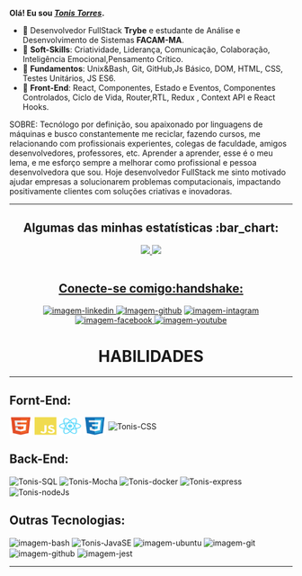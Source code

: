 
**Olá! Eu sou <a href="https://www.linkedin.com/in/tonistorres/"><i>Tonis Torres</i></a>.**
- 🔭 Desenvolvedor FullStack **Trybe** e estudante de Análise e Desenvolvimento de Sistemas **FACAM-MA**.
- 🌱 **Soft-Skills**: Criatividade, Liderança, Comunicação, Colaboração, Inteligência Emocional,Pensamento Crítico.
- 🌱 **Fundamentos**: Unix&Bash, Git, GitHub,Js Básico, DOM, HTML, CSS, Testes Unitários, JS ES6.
- 🌱 **Front-End**: React, Componentes, Estado e Eventos, Componentes Controlados, Ciclo de Vida, Router,RTL, Redux , Context API e React Hooks.
<div>
SOBRE:
Tecnólogo por definição, sou apaixonado por linguagens de máquinas e busco constantemente me reciclar, fazendo cursos, me relacionando com profissionais experientes, colegas de faculdade, amigos desenvolvedores, professores, etc. Aprender a aprender, esse é o meu lema, e me esforço sempre a melhorar como profissional e pessoa desenvolvedora que sou. Hoje desenvolvedor FullStack me sinto motivado ajudar empresas a solucionarem problemas computacionais, impactando positivamente clientes com soluções criativas e inovadoras. 
<hr/>

<h2 align="center">Algumas das minhas estatísticas :bar_chart:</h2>
<div align="center">
  <a href="https://github.com/tonistorres">
  <img height="180em" src="https://github-readme-stats.vercel.app/api?username=tonistorres&show_icons=true&theme=dark&include_all_commits=true&count_private=true"/>
  <img height="180em" src="https://github-readme-stats.vercel.app/api/top-langs/?username=tonistorres&layout=compact&langs_count=7&theme=dark"/>
</div>

  
<div><br>
  <h2 align="center"> Conecte-se comigo:handshake:</h2>
  <div align="center">
<a href="https://www.linkedin.com/in/tonistorres/" target="_blank">  <img src="https://img.shields.io/badge/LinkedIn-0077B5?style=for-the-badge&logo=linkedin&logoColor=white" height="32" width="100" target="_blank" alt="imagem-linkedin" /> </a>
<a href="https://github.com/tonistorres" target="_blank"> <img src="https://img.shields.io/badge/GitHub-100000?style=for-the-badge&logo=github&logoColor=white" height="32" width="100"   alt="Imagem-github"/></a>
<a href="https://www.instagram.com/tonistorresferreira/" target="_blank">  <img src="https://img.shields.io/badge/Instagram-E4405F?style=for-the-badge&logo=instagram&logoColor=white" height="32" width="100" target="_blank" alt="imagem-intagram"/> </a>
<a href="https://www.facebook.com/datorres.ferreira" target="_blank">  <img src="https://img.shields.io/badge/Facebook-1877F2?style=for-the-badge&logo=facebook&logoColor=white" height="32" width="100" target="_blank" alt="imagem-facebook"/> </a>
<a href="https://www.youtube.com/channel/UCjFo00zX0yvFrm5VIW1ieUw" target="_blank">  <img src="https://img.shields.io/badge/YouTube-FF0000?style=for-the-badge&logo=youtube&logoColor=white" height="32" width="100" target="_blank" alt="imagem-youtube"/> </a>
  </div>    
 </div>
     <h1 align="center"> HABILIDADES </h1>
<hr/>  
<div>
  <h2>Fornt-End:</h2>
  
  <img align="center" alt="Tonis-HTML" height="32" width="40" src="https://raw.githubusercontent.com/devicons/devicon/master/icons/html5/html5-original.svg">
  <img align="center" alt="Tonis-Js" height="32" width="40" src="https://raw.githubusercontent.com/devicons/devicon/master/icons/javascript/javascript-plain.svg">
   <img align="center" alt="Tonis-React" height="32" width="40" src="https://raw.githubusercontent.com/devicons/devicon/master/icons/react/react-original.svg">
   <img align="center" alt="Tonis-CSS" height="32" width="40" src="https://raw.githubusercontent.com/devicons/devicon/master/icons/css3/css3-original.svg">
   <img  align="center" alt="Tonis-CSS" height="32" width="40"  src="https://img.icons8.com/color/48/000000/redux.png"/>  
</div>
 
<div>  
  <h2>Back-End:</h2>
  <img align="center" alt="Tonis-SQL" height="32" width="40" src="https://cdn.jsdelivr.net/gh/devicons/devicon/icons/mysql/mysql-original-wordmark.svg" />
  <img align="center" alt="Tonis-Mocha" height="32" width="40"src="https://cdn.jsdelivr.net/gh/devicons/devicon/icons/mocha/mocha-plain.svg" />
  <img align="center" alt="Tonis-docker" height="32" width="40" src="https://cdn.jsdelivr.net/gh/devicons/devicon/icons/docker/docker-original.svg" />
  <img align="center" alt="Tonis-express" height="32" width="40" src="https://cdn.jsdelivr.net/gh/devicons/devicon/icons/express/express-original.svg" />
  <img align="center" alt="Tonis-nodeJs" height="32" width="40" src="https://icongr.am/devicon/nodejs-original.svg?size=128&color=currentColor" />
</div> 
  
<div>  
 <h2>  Outras Tecnologias:</h2>
<img align="center" src="https://cdn.jsdelivr.net/gh/devicons/devicon/icons/bash/bash-original.svg" height="30" width="40" alt="imagem-bash"/>
<img align="center" alt="Tonis-JavaSE" height="30" width="40" alt="image-java" src="https://cdn.jsdelivr.net/gh/devicons/devicon/icons/java/java-original.svg" />
<img align="center" height="30" width="40" alt="imagem-ubuntu" src="https://cdn.jsdelivr.net/gh/devicons/devicon/icons/ubuntu/ubuntu-plain-wordmark.svg" />   
<img align="center" height="50"  width="100" alt="imagem-git" src="https://cdn.jsdelivr.net/gh/devicons/devicon/icons/git/git-original-wordmark.svg" />    
<img align="center" height="30" width="40" alt="imagem-github"  src="https://cdn.jsdelivr.net/gh/devicons/devicon/icons/github/github-original-wordmark.svg" /> 
<img align="center" height="30" width="40" alt="imagem-jest"  src="https://cdn.jsdelivr.net/gh/devicons/devicon/icons/jest/jest-plain.svg" />  
</div>  
<hr/>     
